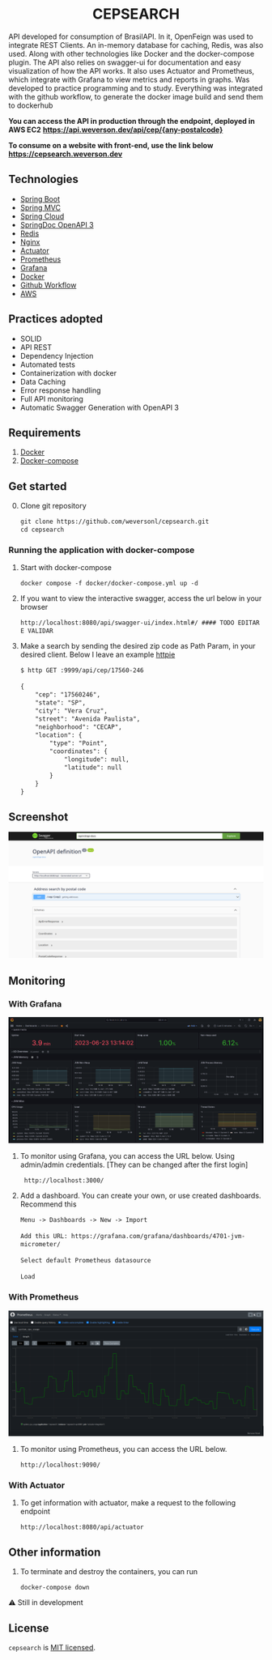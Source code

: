 <h1 align="center">
   CEPSEARCH
</h1>

API developed for consumption of BrasilAPI. In it, OpenFeign was used to integrate REST Clients. An in-memory database
for caching, Redis, was also used. Along with other technologies like Docker and the docker-compose plugin. The API also
relies on swagger-ui for documentation and easy visualization of how the API works. It also uses Actuator and
Prometheus, which integrate with Grafana to view metrics and reports in graphs. Was
developed to practice programming and to study. Everything was integrated with the github workflow, to generate the
docker image build and send them to dockerhub

**You can access the API in production through the endpoint, deployed in AWS EC2**
**https://api.weverson.dev/api/cep/{any-postalcode}**

**To consume on a website with front-end, use the link below**
**https://cepsearch.weverson.dev**

## Technologies

- [Spring Boot](https://spring.io/projects/spring-boot)
- [Spring MVC](https://docs.spring.io/spring-framework/reference/web/webmvc.html)
- [Spring Cloud](https://spring.io/projects/spring-cloud)
- [SpringDoc OpenAPI 3](https://springdoc.org/)
- [Redis](https://redis.io/docs/about/)
- [Nginx](https://nginx.org/en/docs/)
- [Actuator](https://spring.io/guides/gs/actuator-service/)
- [Prometheus](https://prometheus.io/docs/prometheus/latest/getting_started/)
- [Grafana](https://grafana.com/docs/grafana/latest/)
- [Docker](https://docs.docker.com/get-started/)
- [Github Workflow](https://docs.github.com/en/actions/using-workflows)
- [AWS](https://docs.aws.amazon.com/)

## Practices adopted

- SOLID
- API REST
- Dependency Injection
- Automated tests
- Containerization with docker
- Data Caching
- Error response handling
- Full API monitoring
- Automatic Swagger Generation with OpenAPI 3

## Requirements

1. [Docker](https://docs.docker.com/engine/install/)
2. [Docker-compose](https://docs.docker.com/compose/)

## Get started

0.  Clone git repository

        git clone https://github.com/weversonl/cepsearch.git
        cd cepsearch

### Running the application with docker-compose

1.  Start with docker-compose

        docker compose -f docker/docker-compose.yml up -d

2.  If you want to view the interactive swagger, access the url below in your browser

        http://localhost:8080/api/swagger-ui/index.html#/ #### TODO EDITAR E VALIDAR

3.  Make a search by sending the desired zip code as Path Param, in your desired client. Below I leave an example [httpie](https://httpie.io)

        $ http GET :9999/api/cep/17560-246

        {
            "cep": "17560246",
            "state": "SP",
            "city": "Vera Cruz",
            "street": "Avenida Paulista",
            "neighborhood": "CECAP",
            "location": {
                "type": "Point",
                "coordinates": {
                    "longitude": null,
                    "latitude": null
                }
            }
        }

## Screenshot

![swagger_screenshot](assets/swagger-ui.png)

## Monitoring

### With Grafana

![graphana_screenshot](assets/grafana-dashboard.png)

1.  To monitor using Grafana, you can access the URL below. Using admin/admin
    credentials. [They can be changed after the first login]

         http://localhost:3000/

2.  Add a dashboard. You can create your own, or use created dashboards. Recommend this

        Menu -> Dashboards -> New -> Import

        Add this URL: https://grafana.com/grafana/dashboards/4701-jvm-micrometer/

        Select default Prometheus datasource

        Load

### With Prometheus

![prometheus_screenshot](assets/prometheus.png)

1.  To monitor using Prometheus, you can access the URL below.

        http://localhost:9090/

### With Actuator

1.  To get information with actuator, make a request to the following endpoint

        http://localhost:8080/api/actuator

## Other information

1.  To terminate and destroy the containers, you can run

        docker-compose down

⚠️ Still in development

## License

`cepsearch` is [MIT licensed](LICENSE).
